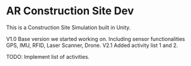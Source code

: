 # AR Construction Site Dev

This is a Construction Site Simulation built in Unity. 

V1.0 Base version we started working on. Including sensor functionalities GPS, IMU, RFID, Laser Scanner, Drone.
V2.1 Added activity list 1 and 2.


TODO:
Implement list of activities.

